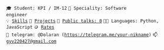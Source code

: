 <code>🎓 Student: KPI / IM-12</code>
<code>👷 Speciality: Software engineer</code><br>
<code>💡 [Skills](SKILLS.md)</code>
<code>🧻 [Projects](PROJECTS.md)</code>
<code>📢 [Public talks: 0](TALKS.md)</code>
<code>🧑‍💻 Languages: Python, JavaScript</code>
<code>🪙 [Rates](RATES.md)</code><br>
<code>💬 telegram: @Dolaran (https://telegram.me/your-nikname)</code>
<code>📫 gyv220427@gmail.com </code>

